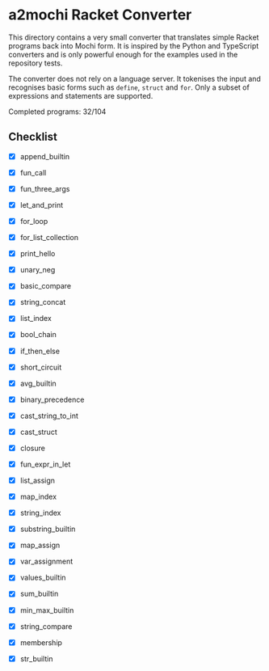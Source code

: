 # a2mochi Racket Converter

This directory contains a very small converter that translates simple
Racket programs back into Mochi form. It is inspired by the Python and
TypeScript converters and is only powerful enough for the examples used
in the repository tests.

The converter does not rely on a language server. It tokenises the input
and recognises basic forms such as `define`, `struct` and `for`. Only a
subset of expressions and statements are supported.

Completed programs: 32/104

## Checklist
- [x] append_builtin
- [x] fun_call
- [x] fun_three_args
- [x] let_and_print
- [x] for_loop
- [x] for_list_collection
- [x] print_hello
- [x] unary_neg
- [x] basic_compare
- [x] string_concat
- [x] list_index
- [x] bool_chain
- [x] if_then_else
- [x] short_circuit
- [x] avg_builtin
- [x] binary_precedence
- [x] cast_string_to_int
- [x] cast_struct
- [x] closure
- [x] fun_expr_in_let
- [x] list_assign
- [x] map_index
- [x] string_index
- [x] substring_builtin
- [x] map_assign
- [x] var_assignment
- [x] values_builtin
- [x] sum_builtin
- [x] min_max_builtin
- [x] string_compare
- [x] membership
- [x] str_builtin

